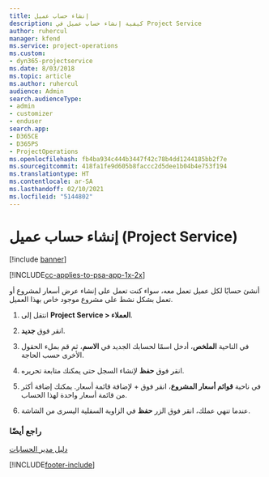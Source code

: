 ```yaml
---
title: إنشاء حساب عميل
description: كيفية إنشاء حساب عميل في Project Service
author: ruhercul
manager: kfend
ms.service: project-operations
ms.custom:
- dyn365-projectservice
ms.date: 8/03/2018
ms.topic: article
ms.author: ruhercul
audience: Admin
search.audienceType:
- admin
- customizer
- enduser
search.app:
- D365CE
- D365PS
- ProjectOperations
ms.openlocfilehash: fb4ba934c444b3447f42c78b4dd1244185bb2f7e
ms.sourcegitcommit: 418fa1fe9d605b8faccc2d5dee1b04b4e753f194
ms.translationtype: HT
ms.contentlocale: ar-SA
ms.lasthandoff: 02/10/2021
ms.locfileid: "5144802"
---
```

# <a name="create-a-customer-account-project-service"></a>إنشاء حساب عميل (Project Service)

[!include [banner](../includes/psa-now-project-operations.md)]

[!INCLUDE[cc-applies-to-psa-app-1x-2x](../includes/cc-applies-to-psa-app-1x-2x.md)]

أنشئ حسابًا لكل عميل تعمل معه، سواء كنت تعمل على إنشاء عرض أسعار لمشروع أو تعمل بشكل نشط على مشروع موجود خاص بهذا العميل.  
  
1.  انتقل إلى **Project Service > العملاء‬**.  
  
2.  انقر فوق **جديد**.  
  
3.  في الناحية **الملخص‬**، أدخل اسمًا لحسابك الجديد في **الاسم**، ثم قم بملء الحقول الأخرى حسب الحاجة.  
  
4.  انقر فوق **حفظ** لإنشاء السجل حتى يمكنك متابعة تحريره.  
  
5.  في ناحية **قوائم أسعار المشروع**، انقر فوق + لإضافة قائمة أسعار. يمكنك إضافة أكثر من قائمة أسعار واحدة لهذا الحساب.  
  
6.  عندما تنهي عملك، انقر فوق الزر **حفظ** في الزاوية السفلية اليسرى من الشاشة.  
  
### <a name="see-also"></a>راجع أيضًا  
 [دليل مدير الحسابات](../psa/account-manager-guide.md)


[!INCLUDE[footer-include](../includes/footer-banner.md)]